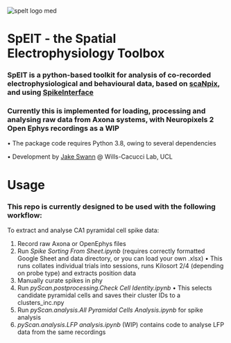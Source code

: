 
![spelt logo med](https://github.com/jakeswann1/SpElT/assets/66915197/a9c365a9-fecb-42fa-aae5-62f2042b0c81)
# SpElT - the Spatial Electrophysiology Toolbox
### SpElT is a python-based toolkit for analysis of co-recorded electrophysiological and behavioural data, based on [scaNpix](https://github.com/LaurenzMuessig/scaNpix), and using [SpikeInterface](https://github.com/SpikeInterface/spikeinterface)
### Currently this is implemented for loading, processing and analysing raw data from Axona systems, with Neuropixels 2 Open Ephys recordings as a WIP
•	The package code requires Python 3.8, owing to several dependencies

•	Development by [Jake Swann](https://github.com/jakeswann1/) @ Wills-Cacucci Lab, UCL

# Usage
### This repo is currently designed to be used with the following workflow:
To extract and analyse CA1 pyramidal cell spike data:
1. Record raw Axona or OpenEphys files
2. Run _Spike Sorting From Sheet.ipynb_ (requires correctly formatted Google Sheet and data directory, or you can load your own .xlsx)
•	This runs collates individual trials into sessions, runs Kilosort 2/4 (depending on probe type) and extracts position data
3. Manually curate spikes in phy
4. Run _pyScan.postprocessing.Check Cell Identity.ipynb_
•	This selects candidate pyramidal cells and saves their cluster IDs to a clusters_inc.npy
5. Run _pyScan.analysis.All Pyramidal Cells Analysis.ipynb_ for spike analysis
6. _pyScan.analysis.LFP analysis.ipynb_ (WIP) contains code to analyse LFP data from the same recordings

